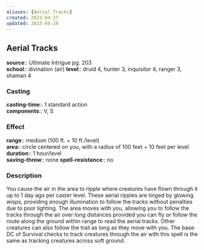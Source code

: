 ```yaml
---
aliases: [Aerial Tracks]
created: 2023-04-27
updated: 2023-04-28
---
```


## Aerial Tracks

**source**:: Ultimate Intrigue pg. 203  
**school**:: divination (air)
**level**:: druid 4, hunter 3, inquisitor 4, ranger 3, shaman 4

### Casting

**casting-time**:: 1 standard action  
**components**:: V, S

### Effect

**range**:: medium (100 ft. + 10 ft./level)  
**area**:: circle centered on you, with a radius of 100 feet + 10 feet per level  
**duration**:: 1 hour/level  
**saving-throw**:: none
**spell-resistance**:: no

### Description

You cause the air in the area to ripple where creatures have flown through it up to 1 day ago per caster level. These aerial ripples are tinged by glowing wisps, providing enough illumination to follow the tracks without penalties due to poor lighting. The area moves with you, allowing you to follow the tracks through the air over long distances provided you can fly or follow the route along the ground within range to read the aerial tracks. Other creatures can also follow the trail as long as they move with you. The base DC of Survival checks to track creatures through the air with this spell is the same as tracking creatures across soft ground.
